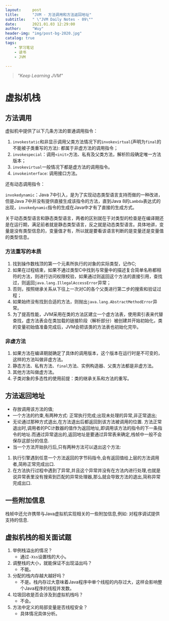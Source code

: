 ```yaml
---
layout:     post
title:      "JVM - 方法调用和方法返回地址"
subtitle:   " \"JVM Daily Notes - 09\""
date:       2021.01.03 12:29:00
author:     "Wuy"
header-img: "img/post-bg-2020.jpg"
catalog: true
tags:
    - 学习笔记
    - 读书
    - JVM

---
```


> *"Keep Learning JVM"*

# 虚拟机栈

## 方法调用

虚拟机中提供了以下几条方法的普通调用指令：

1. `invokestatic`和非显示调用父类方法情况下的`invokevirtual`(声明为`final`的不能被子类重写的方法): 都属于非虚方法的调用指令；
2. `invokespecial`：调用`<init>`方法、私有及父类方法，解析阶段确定唯一方法版本；
3. `invokevirtual`一般情况下都是虚方法的调用指令。
4. `invokeinterface`: 调用接口方法。

还有动态调用指令：

`invokedynamic`：Java 7中引入，是为了实现动态类型语言支持而做的一种改进，但是Java 7中并没有提供直接生成该指令的方法，直到Java 8的`Lambda`表达式的出现，`invokedynamic`指令的生成在Java中才有了直接的生成方式。



关于动态类型语言和静态类型语言，两者的区别就在于对类型的检查是在编译期还是在运行期，满足前者就是静态类型语言，反之就是动态类型语言。具体地讲，变量是没有类型信息的，变量值才有，所以就是要看该语言判断的是变量还是变量值的类型信息。

### 方法重写的本质

1. 找到操作数栈顶的第一个元素所执行的对象的实际类型，记作C;
2. 如果在过程结束，如果不通过类型C中找到与常量中的描述复合简单名称都相符的方法，则进行访问权限校验，如果通过则返回这个方法的直接引用，查找过，则返回`java.lang.IllegalAccessError`异常；
3. 否则，按照继承关系从下往上一次对C的各个父类进行第二步的搜索和验证过程；
4. 如果始终没有找到合适的方法，则抛出`java.lang.AbstractMethodError`异常。
5. 为了提高性能，JVM采用在类的方法区建立一个虚方法表，使用索引表来代替查找，虚方法表会在类加载的链接阶段（解析部分）被创建并开始初始化，类的变量初始值准备完成后，JVM会把该类的方法表也初始化完毕。

### 非虚方法

1. 如果方法在编译期就确定了具体的调用版本，这个版本在运行时是不可变的，这样的方法叫做非虚方法。
2. 静态方法、私有方法、`final`方法、实例构造器、父类方法都是非虚方法。
3. 其他方法叫做虚方法。
4. 子类对象的多态性的使用前提：类的继承关系和方法的重写。

## 方法返回地址

- 存放调用该方法的值;
- 一个方法的约束,有两种方式: 正常执行完成;出现未处理的异常,非正常退出;
- 无论通过那种方式退出,在方法退出后都返回到该方法被调用的位置. 方法正常退出时,调用者的PC计数器的值作为返回地址,即调用该方法的指令的下一条指令的地址.而通过异常退出的,返回地址是要通过异常表来确定,栈帧中一般不会保存这部分的信息.
- 当一个方法开始执行后,只有两种方法可以退出这个方法:

1. 执行引擎遇到任意一个方法返回的字节码指令,会有返回值给上层的方法调用者,简称正常完成出口.
2. 在方法执行过程中遇到了异常,并且这个异常并没有在方法内进行处理,也就是说异常表里没有搜索到匹配的异常处理器,那么就会导致方法的退出,简称异常完成出口.

## 一些附加信息

栈帧中还允许携带与Java虚拟机实现相关的一些附加信息,例如: 对程序调试提供支持的信息.

## 虚拟机栈的相关面试题

1. 举例栈溢出的情况？
   - 通过`-Xss`设置栈的大小。
2. 调整栈的大小，就能保证不出现溢出吗？
   - 不能。
3. 分配的栈内存越大越好吗？
   - 不是。栈内存过大意味着Java程序中单个线程的内存过大，这样会影响整个Java程序的线程并发数。
4. 垃圾回收是否会涉及到虚拟机栈吗？
   - 不会。
5. 方法中定义的局部变量是否线程安全？
   - 具体情况具体分析。















































